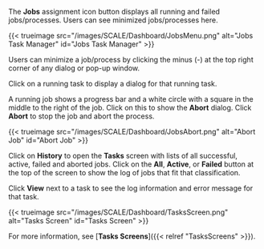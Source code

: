 &NewLine;

The **Jobs** <span class="material-icons">assignment</span> icon button displays all running and failed jobs/processes.
Users can see minimized jobs/processes here.

{{< trueimage src="/images/SCALE/Dashboard/JobsMenu.png" alt="Jobs Task Manager" id="Jobs Task Manager" >}}

Users can minimize a job/process by clicking the minus (-) at the top right corner of any dialog or pop-up window.  

Click on a running task to display a dialog for that running task.

A running job shows a progress bar and a white circle with a square in the middle to the right of the job. Click on this to show the **Abort** dialog.
Click **Abort** to stop the job and abort the process. 

{{< trueimage src="/images/SCALE/Dashboard/JobsAbort.png" alt="Abort Job" id="Abort Job" >}}

Click on **History** to open the **Tasks** screen with lists of all successful, active, failed and aborted jobs.
Click on the **All**, **Active**, or **Failed** button at the top of the screen to show the log of jobs that fit that classification.

Click **View** next to a task to see the log information and error message for that task.

{{< trueimage src="/images/SCALE/Dashboard/TasksScreen.png" alt="Tasks Screen" id="Tasks Screen" >}}

For more information, see [**Tasks Screens**]({{< relref "TasksScreens" >}}).